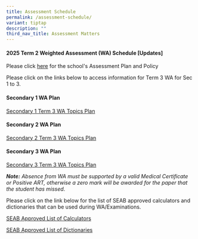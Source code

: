 ```yaml
---
title: Assessment Schedule
permalink: /assessment-schedule/
variant: tiptap
description: ""
third_nav_title: Assessment Matters
---
```

<h4>2025 Term 2 Weighted Assessment (WA) Schedule <strong>[Updates]</strong></h4>
<p>Please click <a href="https://www.bartleysec.moe.edu.sg/assessment-plan-and-policy/" rel="noopener nofollow" target="_blank">here</a> for
the school's Assessment Plan and Policy</p>
<p>Please click on the links below to access information for Term 3 WA for
Sec 1 to 3.</p>
<h4>Secondary 1 WA Plan</h4>
<p><a href="/files/S1_2025_Term_3_Weighted_Assessment__Overall_Schedule_updated.pdf" rel="noopener nofollow" target="_blank">Secondary 1 Term 3 WA Topics Plan</a>
</p>
<p></p>
<p></p>
<h4>Secondary 2 WA Plan</h4>
<p><a href="/files/S2_2025_Term_3_Weighted_Assessment__Overall_Schedule_updated.pdf" rel="noopener nofollow" target="_blank">Secondary 2 Term 3 WA Topics Plan</a>
</p>
<p></p>
<h4>Secondary 3 WA Plan</h4>
<p><a href="/files/S3_2025_Term_3_Weighted_Assessment__Overall_Schedule_updated.pdf" rel="noopener nofollow" target="_blank">Secondary 3 Term 3 WA Topics Plan</a>
</p>
<p></p>
<p><strong><em>Note:</em></strong><em> Absence from WA must be supported by a valid Medical Certificate or Positive ART, otherwise a zero mark will be awarded for the paper that the student has missed</em>.</p>
<p>Please click on the link below for the list of SEAB approved calculators
and dictionaries that can be used during WA/Examinations.</p>
<p><a href="https://file.go.gov.sg/seab-approvedcalculators.pdf" rel="noopener nofollow" target="_blank">SEAB Approved List of Calculators</a>
</p>
<p><a href="https://file.go.gov.sg/seab-approveddictionaries.pdf" rel="noopener nofollow" target="_blank">SEAB Approved List of Dictionaries</a>
</p>
<p></p>
<p></p>
<p></p>
<p></p>